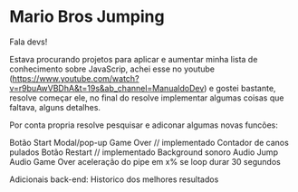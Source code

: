 # Mario Bros Jumping

Fala devs! 

Estava procurando projetos para aplicar e aumentar minha lista de conhecimento sobre JavaScrip, achei 
esse no youtube (https://www.youtube.com/watch?v=r9buAwVBDhA&t=19s&ab_channel=ManualdoDev) e gostei bastante, resolve 
começar ele, no final do resolve implementar algumas coisas que faltava, alguns detalhes.

Por conta propria resolve pesquisar e adiconar algumas novas funcões:

Botão Start 
Modal/pop-up Game Over // implementado
Contador de canos pulados 
Botão Restart // implementado
Background sonoro 
Audio Jump
Audio Game Over
aceleração do pipe em x% se loop durar 30 segundos 


Adicionais back-end:
Historico dos melhores resultados

